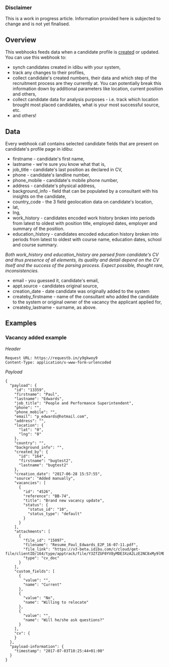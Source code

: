 ### Disclaimer

This is a work in progress article. Information provided here is subjected to change and is not yet finalised.

## Overview

This webhooks feeds data when a candidate profile is [created](http://v3-docs.idibu.com/article/289-uploading-candidates-article) or updated. You can use this webhook to:

- synch candidates created in idibu with your system,
- track any changes to their profiles,
- collect candidate's created numbers, their data and which step of the recruitment process are they currently at. You can potentially break this information down by additional parameters like location, current position and others,
- collect candidate data for analysis purposes - i.e. track which location brought most placed candidates, what is your most successful source, etc.
- and others!

## Data

Every webhook call contains selected candidate fields that are present on candidate's profile page in idibu:

- firstname - candidate's first name,
- lastname - we're sure you know what that is,
- job_title - candidate's last position as declared in CV,
- phone - candidate's landline number,
- phone_mobile - candidate's mobile phone number,
- address - candidate's physical address,
- background_info - field that can be populated by a consultant with his insights on the candidate,
- country_code - the 3 field geolocation data on candidate's location,
- lat,
- lng,
- work_history - candidates encoded work history broken into periods from latest to oldest with position title, employed dates, employer and summary of the position.
- education_history - candidates encoded education history broken into periods from latest to oldest with course name, education dates, school and course summary.

*Both work_history and education_history are parsed from candidate's CV and thus presence of all elements, its quality and detail depend on the CV itself and the success of the parsing process. Expect possible, thought rare, inconsistencies.*

- email - you guessed it, candidate's email,
- appt.source - candidates original source,
- creation_date - date candidate was originally added to the system
- createby_firstname - name of the consultant who added the candidate to the system or original owner of the vacancy the applicant applied for,
- createby_lastname - surname, as above.




## Examples

### Vacancy added example

*Header*

```
Request URL: https://requestb.in/y9gkwoy9
Content-Type: application/x-www-form-urlencoded
```

*Payload*
```
{
  "payload": {
    "id": "13359",
    "firstname": "Paul",
    "lastname": "Edwards",
    "job_title": "People and Performance Superintendent",
    "phone": "",
    "phone_mobile": "",
    "email": "p_edwards@hotmail.com",
    "address": "",
    "location": {
      "lat": "0",
      "lng": "0"
    },
    "country": "",
    "background_info": "",
    "created_by": {
      "id": "164",
      "firstname": "bugtest2",
      "lastname": "bugtest2"
    },
    "creation_date": "2017-06-28 15:57:55",
    "source": "Added manually",
    "vacancies": [
      {
        "id": "4526",
        "reference": "BB-74",
        "title": "Brand new vacancy update",
        "status": {
          "status_id": "10",
          "status_type": "default"
        }
      }
    ],
    "attachments": [
      {
        "file_id": "15097",
        "filename": "Resume_Paul_Edwards_E2P_16-07-11.pdf",
        "file_link": "https://v3-beta.idibu.com/c/cloud/get-file/clientID/164/type/apptrack/file/Y3ZfZGF0YV8yMDE3XzA2LzE2NC8xMy9lMDMzMjM3ZDQwZjI5YTAwYzljMzhiNTc0MmUzZGVlZC5wZGY=/id/15097",
        "type": "cv_doc"
      }
    ],
    "custom_fields": [
      {
        "value": "",
        "name": "Current"
      },
      {
        "value": "No",
        "name": "Willing to relocate"
      },
      {
        "value": "",
        "name": "Will he/she ask questions?"
      }
    ],
    "cv": {
    }
  },
  "payload-information": {
    "timestamp": "2017-07-03T10:25:44+01:00"
  }
}
```


